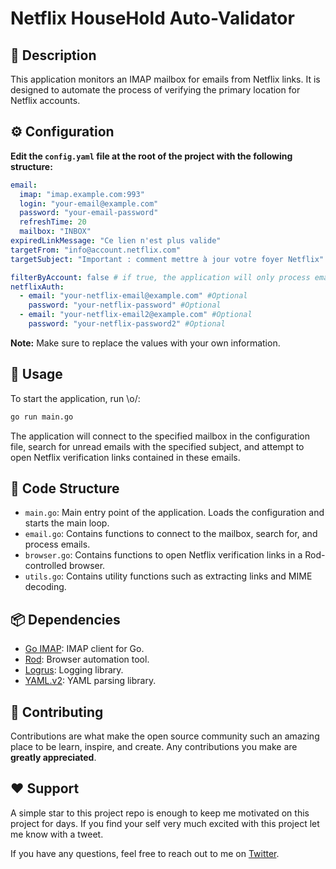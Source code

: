 # Netflix HouseHold Auto-Validator

## 📝 Description

This application monitors an IMAP mailbox for emails from Netflix links. It is designed to automate the process of verifying the primary location for Netflix accounts.

## ⚙️ Configuration
**Edit the `config.yaml` file at the root of the project with the following structure:**

   ```yaml
   email:
     imap: "imap.example.com:993"
     login: "your-email@example.com"
     password: "your-email-password"
     refreshTime: 20
     mailbox: "INBOX"
   expiredLinkMessage: "Ce lien n'est plus valide"
   targetFrom: "info@account.netflix.com"
   targetSubject: "Important : comment mettre à jour votre foyer Netflix"

   filterByAccount: false # if true, the application will only process emails that match the email addresses in the netflixAuth section
   netflixAuth:
     - email: "your-netflix-email@example.com" #Optional
       password: "your-netflix-password" #Optional
     - email: "your-netflix-email2@example.com" #Optional
       password: "your-netflix-password2" #Optional
   ```

   **Note:** Make sure to replace the values with your own information.

## 🚀 Usage

To start the application, run \o/:

```sh
go run main.go
```

The application will connect to the specified mailbox in the configuration file, search for unread emails with the specified subject, and attempt to open Netflix verification links contained in these emails.

## 📂 Code Structure

- `main.go`: Main entry point of the application. Loads the configuration and starts the main loop.
- `email.go`: Contains functions to connect to the mailbox, search for, and process emails.
- `browser.go`: Contains functions to open Netflix verification links in a Rod-controlled browser.
- `utils.go`: Contains utility functions such as extracting links and MIME decoding.

## 📦 Dependencies

- [Go IMAP](https://github.com/emersion/go-imap): IMAP client for Go.
- [Rod](https://github.com/go-rod/rod): Browser automation tool.
- [Logrus](https://github.com/sirupsen/logrus): Logging library.
- [YAML.v2](https://gopkg.in/yaml.v2): YAML parsing library.

## 🍰 Contributing
Contributions are what make the open source community such an amazing place to be learn, inspire, and create. Any contributions you make are **greatly appreciated**.

## ❤️ Support
A simple star to this project repo is enough to keep me motivated on this project for days. If you find your self very much excited with this project let me know with a tweet.

If you have any questions, feel free to reach out to me on [Twitter](https://twitter.com/xxPHDxx).